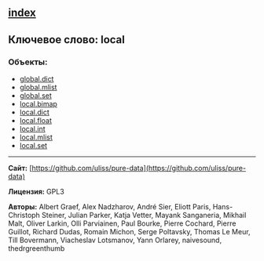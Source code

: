 [index](../index.html)
---

## Ключевое слово: local

### Объекты:
* [global.dict](../global.dict.html)
* [global.mlist](../global.mlist.html)
* [global.set](../global.set.html)
* [local.bimap](../local.bimap.html)
* [local.dict](../local.dict.html)
* [local.float](../local.float.html)
* [local.int](../local.int.html)
* [local.mlist](../local.mlist.html)
* [local.set](../local.set.html)

---
**Сайт:** [https://github.com/uliss/pure-data](https://github.com/uliss/pure-data)

**Лицензия:** GPL3

**Авторы:** Albert Graef, Alex Nadzharov, André Sier, Eliott Paris, Hans-Christoph Steiner, Julian Parker, Katja Vetter, Mayank Sanganeria, Mikhail Malt, Oliver Larkin, Olli Parviainen, Paul Bourke, Pierre Cochard, Pierre Guillot, Richard Dudas, Romain Michon, Serge Poltavsky, Thomas Le Meur, Till Bovermann, Viacheslav Lotsmanov, Yann Orlarey, naivesound, thedrgreenthumb
